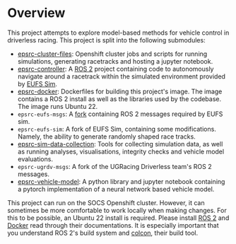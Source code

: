 # Overview 

This project attempts to explore model-based methods for vehicle control in driverless racing. This project is split into the following submodules:

* [epsrc-cluster-files](./cluster-files.md): Openshift cluster jobs and scripts for running simulations, generating racetracks and hosting a jupyter notebook.
* [epsrc-controller](./controller.md): A [ROS 2](https://docs.ros.org/en/humble/index.html) project containing code to autonomously navigate around a racetrack within the simulated environment provided by [EUFS Sim](https://gitlab.com/eufs/eufs_sim).
* [epsrc-docker](./docker.md): Dockerfiles for building this project's image. The image contains a ROS 2 install as well as the libraries used by the codebase. The image runs Ubuntu 22.
* `epsrc-eufs-msgs`: A [fork](https://gitlab.com/eufs/eufs_msgs) containing ROS 2 messages required by EUFS sim.
* `epsrc-eufs-sim`: A fork of EUFS Sim, containing some modifications. Namely, the ability to generate randomly shaped race tracks.
* [epsrc-sim-data-collection](./sim-data-collection.md): Tools for collecting simulation data, as well as running analyses, visualisations, integrity checks and vehicle model evaluations.
* `epsrc-ugrdv-msgs`: A fork of the UGRacing Driverless team's ROS 2 messages.
* [epsrc-vehicle-model](./vehicle-model.md): A python library and jupyter notebook containing a pytorch implementation of a neural network based vehicle model.

This project can run on the SOCS Openshift cluster. However, it can sometimes be more comfortable to work locally when making changes. For this to be possible, an Ubuntu 22 install is required. Please install [ROS 2](https://docs.ros.org/en/humble/index.html) and [Docker](https://docs.docker.com/) read through their documentations. It is especially important that you understand ROS 2's build system and [colcon](https://colcon.readthedocs.io/en/released/), their build tool.

